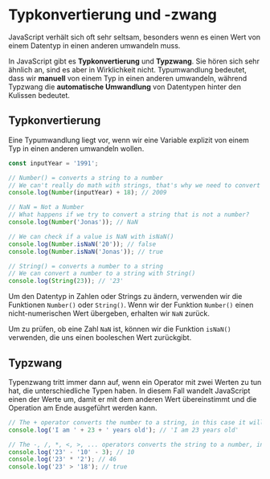 # Typkonvertierung und -zwang

<show-structure depth="2" />

JavaScript verhält sich oft sehr seltsam, besonders wenn es einen Wert von einem Datentyp in einen anderen umwandeln muss.

In JavaScript gibt es **Typkonvertierung** und **Typzwang**. Sie hören sich sehr ähnlich an, sind es aber in Wirklichkeit nicht. Typumwandlung
bedeutet, dass wir **manuell** von einem Typ in einen anderen umwandeln, während Typzwang die **automatische Umwandlung** von Datentypen hinter den
Kulissen bedeutet.

## Typkonvertierung

Eine Typumwandlung liegt vor, wenn wir eine Variable explizit von einem Typ in einen anderen umwandeln wollen.

````Javascript
const inputYear = '1991';

// Number() = converts a string to a number
// We can't really do math with strings, that's why we need to convert it to a number with Number()
console.log(Number(inputYear) + 18); // 2009

// NaN = Not a Number
// What happens if we try to convert a string that is not a number?
console.log(Number('Jonas')); // NaN

// We can check if a value is NaN with isNaN()
console.log(Number.isNaN('20')); // false
console.log(Number.isNaN('Jonas')); // true

// String() = converts a number to a string
// We can convert a number to a string with String()
console.log(String(23)); // '23'
````

Um den Datentyp in Zahlen oder Strings zu ändern, verwenden wir die Funktionen `Number()` oder `String()`. Wenn wir der Funktion `Number()` einen
nicht-numerischen Wert übergeben, erhalten wir `NaN` zurück.

Um zu prüfen, ob eine Zahl `NaN` ist, können wir die Funktion `isNaN()` verwenden, die uns einen booleschen Wert zurückgibt.

## Typzwang

Typenzwang tritt immer dann auf, wenn ein Operator mit zwei Werten zu tun hat, die unterschiedliche Typen haben. In diesem Fall wandelt JavaScript
einen der Werte um, damit er mit dem anderen Wert übereinstimmt und die Operation am Ende ausgeführt werden kann.

````Javascript
// The + operator converts the number to a string, in this case it will convert 23 to '23'
console.log('I am ' + 23 + ' years old'); // 'I am 23 years old'

// The -, /, *, <, >, ... operators converts the string to a number, in this case it will convert '23' to 23
console.log('23' - '10' - 3); // 10
console.log('23' * '2'); // 46
console.log('23' > '18'); // true
````

